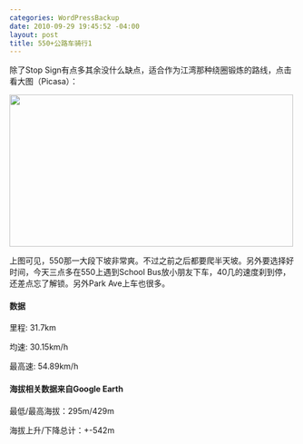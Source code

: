 ```yaml
--- 
categories: WordPressBackup
date: 2010-09-29 19:45:52 -04:00
layout: post
title: 550+公路车骑行1
---
```

除了Stop Sign有点多其余没什么缺点，适合作为江湾那种绕圈锻炼的路线，点击看大图（Picasa）：

<a href="http://picasaweb.google.com/lh/photo/wLnqiQeycc47T8fZOip5UA?feat=directlink"><img class="aligncenter size-full wp-image-4012" title="GoogleEarth_Image" src="http://ztnote.com/wp-content/uploads/2010/09/GoogleEarth_Image1.jpg" alt="" width="500" height="268" /></a>

上图可见，550那一大段下坡非常爽。不过之前之后都要爬半天坡。另外要选择好时间，今天三点多在550上遇到School Bus放小朋友下车，40几的速度刹到停，还差点忘了解锁。另外Park Ave上车也很多。
<h4>数据</h4>
里程: 31.7km

均速: 30.15km/h

最高速: 54.89km/h
<h4>海拔相关数据来自Google Earth</h4>
最低/最高海拔：295m/429m

海拔上升/下降总计：+-542m
